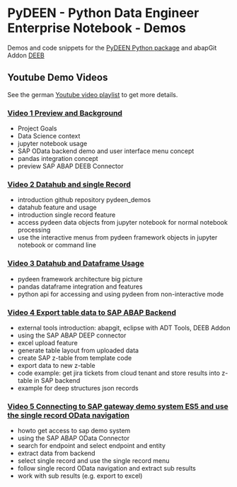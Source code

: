# PyDEEN - Python Data Engineer Enterprise Notebook - Demos

Demos and code snippets for the [PyDEEN Python package](https://pypi.org/project/pydeen/) and abapGit Addon [DEEB](https://github.com/MDJoerg/deeb) 

## Youtube Demo Videos

See the german [Youtube video playlist](https://www.youtube.com/playlist?list=PLZuRPI65PREqKylEc1zNXLYa3_2N0uaDu) to get more details.

### [Video 1 Preview and Background](https://youtu.be/vI-1LB8aGEk)
- Project Goals 
- Data Science context
- jupyter notebook usage
- SAP OData backend demo and user interface menu concept
- pandas integration concept
- preview SAP ABAP DEEB Connector

### [Video 2 Datahub and single Record](https://youtu.be/Ypj6P6Gnh4s)
- introduction github repository pydeen_demos
- datahub feature and usage
- introduction single record feature
- access pydeen data objects from jupyter notebook for normal notebook processing
- use the interactive menus from pydeen framework objects in jupyter notebook or command line 

### [Video 3 Datahub and Dataframe Usage](https://youtu.be/CqI-FGuXhgA)
- pydeen framework architecture big picture
- pandas dataframe integration and features
- python api for accessing and using pydeen from non-interactive mode

### [Video 4 Export table data to SAP ABAP Backend](https://youtu.be/nwCg7NnJYEE)
- external tools introduction: abapgit, eclipse with ADT Tools, DEEB Addon
- using the SAP ABAP DEEP connector 
- excel upload feature 
- generate table layout from uploaded data
- create SAP z-table from template code
- export data to new z-table
- code example: get jira tickets from cloud tenant and store results into z-table in SAP backend
- example for deep structures json records 
### [Video 5 Connecting to SAP gateway demo system ES5 and use the single record OData navigation](https://youtu.be/N9sgV8ZakoM)
- howto get access to sap demo system
- using the SAP ABAP OData Connector
- search for endpoint and select endpoint and entity
- extract data from backend
- select single record and use the single record menu
- follow single record OData navigation and extract sub results
- work with sub results (e.g. export to excel)


